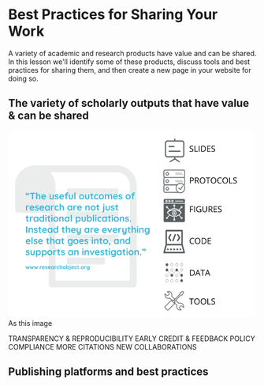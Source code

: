 # Best Practices for Sharing Your Work
A variety of academic and research products have value and can be shared.  In this lesson we'll identify some of these products, discuss tools and best practices for sharing them, and then create a new page in your website for doing so.
## The variety of scholarly outputs that have value & can be shared
![outputs](../images/outputs.png)
As this image 


TRANSPARENCY & REPRODUCIBILITY
EARLY CREDIT & FEEDBACK
POLICY COMPLIANCE
MORE CITATIONS
NEW COLLABORATIONS
## Publishing platforms and best practices


